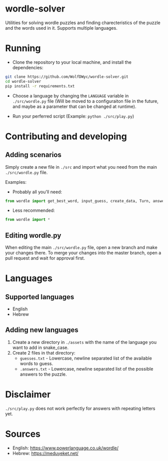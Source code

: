 # wordle-solver

Utilities for solving wordle puzzles and finding charecteristics of the puzzle and the words used in it. Supports multiple languages.

# Running

- Clone the repository to your local machine, and install the dependencies:

```bash
git clone https://github.com/WolfDWyc/wordle-solver.git
cd wordle-solver
pip install -r requirements.txt
```

- Choose a language by changing the `LANGUAGE` variable in `./src/wordle.py` file (Will be moved to a configuraiton file in the future, and maybe as a parameter that can be changed at runtime).

- Run your perferred script (Example: `python ./src/play.py`)

# Contributing and developing 

## Adding scenarios

Simply create a new file in `./src` and import what you need from the main `./src/wordle.py` file.

Examples:
- Probably all you'll need:
```python
from wordle import get_best_word, input_guess, create_data, Turn, answers, guesses
```
-  Less recommended:
```python
from wordle import *
```

## Editing wordle.py 

When editing the main `./src/wordle.py` file, open a new branch and make your changes there. To merge your changes into the master branch, open a pull request and wait for approval first.

# Languages

## Supported languages
- English
- Hebrew

## Adding new languages
1. Create a new directory in `./assets` with the name of the language you want to add in snake_case.
2. Create 2 files in that directory:
    - `guesses.txt` - Lowercase, newline separated list of the available words to guess.
    - `.answers.txt` - Lowercase, newline separated list of the possible answers to the puzzle.
# Disclaimer

`./src/play.py` does not work perfectly for answers with repeating letters yet.

# Sources
- English: https://www.powerlanguage.co.uk/wordle/
- Hebrew: https://meduyeket.net/